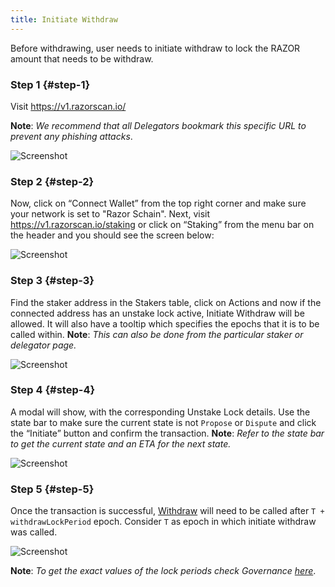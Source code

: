 ```yaml
---
title: Initiate Withdraw
---
```


Before withdrawing, user needs to initiate withdraw to lock the RAZOR amount that needs to be withdraw.

### Step 1 {#step-1}

Visit <https://v1.razorscan.io/>

**Note**: _We recommend that all Delegators bookmark this specific URL to prevent any phishing attacks_.

![Screenshot](/img/initiate-withdraw/Initiate_Withdraw_step1.png)

### Step 2 {#step-2}

Now, click on “Connect Wallet” from the top right corner and make sure your network is set to "Razor Schain". Next, visit https://v1.razorscan.io/staking or click on “Staking” from the menu bar on the header and you should see the screen below:

![Screenshot](/img/initiate-withdraw/Initiate_Withdraw_step2.png)

### Step 3 {#step-3}

Find the staker address in the Stakers table, click on Actions and now if the connected address has an unstake lock active, Initiate Withdraw will be allowed. It will also have a tooltip which specifies the epochs that it is to be called within.
**Note**: _This can also be done from the particular staker or delegator page._

![Screenshot](/img/initiate-withdraw/Initiate_Withdraw_step3.png)

### Step 4 {#step-4}

A modal will show, with the corresponding Unstake Lock details. Use the state bar to make sure the current state is not `Propose` or `Dispute` and click the “Initiate” button and confirm the transaction.
**Note**: _Refer to the state bar to get the current state and an ETA for the next state._

![Screenshot](/img/initiate-withdraw/Initiate_Withdraw_step4.png)

### Step 5 {#step-5}

Once the transaction is successful, [Withdraw](./withdraw.md) will need to be called after `T + withdrawLockPeriod` epoch. Consider `T` as epoch in which initiate withdraw was called.

![Screenshot](/img/initiate-withdraw/Initiate_Withdraw_step5.png)

**Note**: _To get the exact values of the lock periods check Governance [here](https://v1.razorscan.io/governance/values)_.
